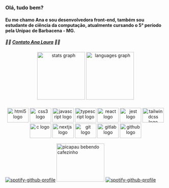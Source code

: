 ### Olá, tudo bem?
#### Eu me chamo Ana e sou desenvolvedora front-end, também sou estudante de ciência da computação, atualmente cursando o 5° período pela Unipac de Barbacena - MG.
##### 👩‍💻 [Contato Ana Laura](https://alofrrr.github.io/Card-AnaLaura-RGB/) 👩‍💻

###
<div align="center">
  <img src="https://github-readme-stats.vercel.app/api?hide_title=false&hide_rank=false&show_icons=true&include_all_commits=true&count_private=true&disable_animations=false&theme=dracula&locale=pt-br&hide_border=false&username=alofrrr" height="150" alt="stats graph"  />
  <img src="https://github-readme-stats.vercel.app/api/top-langs?locale=pt-br&hide_title=false&layout=compact&card_width=320&langs_count=5&theme=dracula&hide_border=false&username=alofrrr" height="150" alt="languages graph"  />
</div>

###
<div align="center">
  <img src="https://cdn.jsdelivr.net/gh/devicons/devicon/icons/html5/html5-original.svg" height="46" width="67" alt="html5 logo"  />
  <img src="https://cdn.jsdelivr.net/gh/devicons/devicon/icons/css3/css3-original.svg" height="46" width="67" alt="css3 logo"  />
  <img src="https://cdn.jsdelivr.net/gh/devicons/devicon/icons/javascript/javascript-original.svg" height="46" width="67" alt="javascript logo"  />
  <img src="https://cdn.jsdelivr.net/gh/devicons/devicon/icons/typescript/typescript-original.svg" height="46" width="67" alt="typescript logo"  />
  <img src="https://cdn.jsdelivr.net/gh/devicons/devicon/icons/react/react-original.svg" height="46" width="67" alt="react logo"  />
  <img src="https://cdn.jsdelivr.net/gh/devicons/devicon/icons/jest/jest-plain.svg" height="46" width="67" alt="jest logo"  />
  <img src="https://cdn.jsdelivr.net/gh/devicons/devicon/icons/tailwindcss/tailwindcss-original-wordmark.svg" height="46" width="67" alt="tailwindcss logo"  />
  <img src="https://cdn.jsdelivr.net/gh/devicons/devicon/icons/c/c-original.svg" height="46" width="67" alt="c logo"  />
  <img src="https://cdn.jsdelivr.net/gh/devicons/devicon/icons/nextjs/nextjs-original.svg" height="46" width="67" alt="nextjs logo"  />
  <img src="https://cdn.jsdelivr.net/gh/devicons/devicon/icons/git/git-original.svg" height="46" width="67" alt="git logo"  />
  <img src="https://cdn.jsdelivr.net/gh/devicons/devicon/icons/gitlab/gitlab-original.svg" height="46" width="67" alt="gitlab logo"  />
  <img src="https://cdn.jsdelivr.net/gh/devicons/devicon/icons/github/github-original.svg" height="46" width="67" alt="github logo"  />
</div>



[![spotify-github-profile](https://spotify-github-profile.vercel.app/api/view?uid=21r2m7lynhuym3ccifqdwl5wi&cover_image=true&theme=novatorem&bar_color=ffffff&bar_color_cover=true)](https://github.com/kittinan/spotify-github-profile)
<img src="https://i.pinimg.com/originals/89/c2/e5/89c2e58a1b6c95a20c29b7fad3787034.jpg" height="120" width="150" alt="picapau bebendo cafezinho"  />
[![spotify-github-profile](https://spotify-github-profile.vercel.app/api/view?uid=21r2m7lynhuym3ccifqdwl5wi&cover_image=true&theme=novatorem&bar_color=ffffff&bar_color_cover=true)](https://github.com/kittinan/spotify-github-profile)

